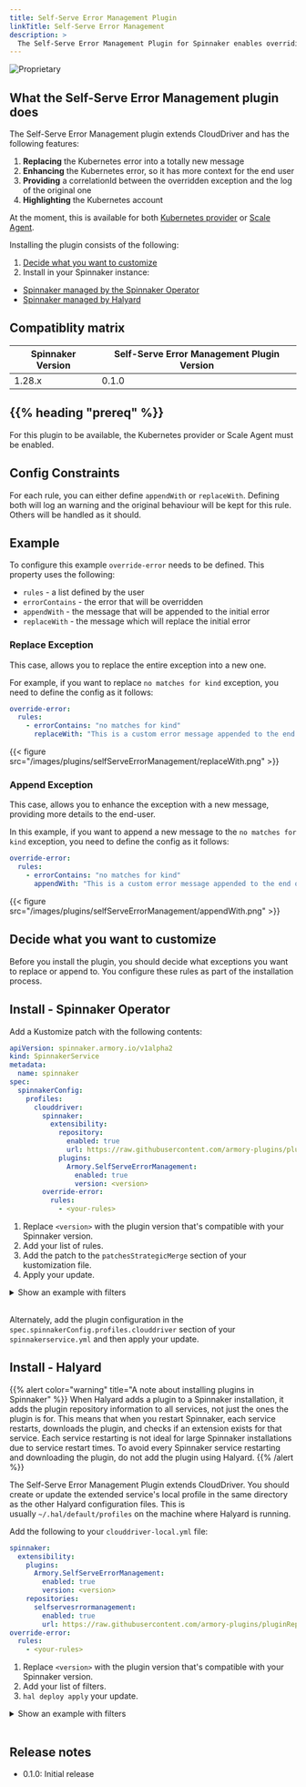 ```yaml
---
title: Self-Serve Error Management Plugin
linkTitle: Self-Serve Error Management 
description: >
  The Self-Serve Error Management Plugin for Spinnaker enables overriding and customizing errors from CloudDriver or Scale Agent.
---
```


![Proprietary](/images/proprietary.svg)

## What the Self-Serve Error Management plugin does

The Self-Serve Error Management plugin extends CloudDriver and has the following features:

1. **Replacing** the Kubernetes error into a totally new message 
2. **Enhancing** the Kubernetes error, so it has more context for the end user
3. **Providing** a correlationId between the overridden exception and the log of the original one
4. **Highlighting** the Kubernetes account

At the moment, this is available for both [Kubernetes provider](https://spinnaker.io/docs/reference/providers/kubernetes-v2/) or [Scale Agent](https://docs.armory.io/plugins/scale-agent/install/).

Installing the plugin consists of the following:

1. [Decide what you want to customize](#decide-what-you-want-to-customize)
1. Install in your Spinnaker instance:
  * [Spinnaker managed by the Spinnaker Operator](#install---spinnaker-operator)
  * [Spinnaker managed by Halyard](#install---halyard)

## Compatiblity matrix

| Spinnaker Version | Self-Serve Error Management Plugin Version |
|-------------------|-----------------------------|
| 1.28.x            | 0.1.0                       |

## {{% heading "prereq" %}}

For this plugin to be available, the Kubernetes provider or Scale Agent must be enabled.

## Config Constraints

For each rule, you can either define `appendWith` or `replaceWith`. Defining both will log an warning and the original behaviour 
will be kept for this rule. Others will be handled as it should.

## Example 

To configure this example `override-error` needs to be defined. This property uses the following:
- `rules` - a list defined by the user
- `errorContains` - the error that will be overridden
- `appendWith` - the message that will be appended to the initial error
- `replaceWith` - the message which will replace the initial error

### Replace Exception

This case, allows you to replace the entire exception into a new one. 

For example, if you want to replace `no matches for kind` exception, you need to define the config as it follows:

```yaml
override-error:
  rules:
    - errorContains: "no matches for kind"
      replaceWith: "This is a custom error message appended to the end of the error message"
```

{{< figure src="/images/plugins/selfServeErrorManagement/replaceWith.png" >}}

### Append Exception

This case, allows you to enhance the exception with a new message, providing more details to the end-user.

In this example, if you want to append a new message to the  `no matches for kind` exception, you need to define the config as it follows:

```yaml
override-error:
  rules:
    - errorContains: "no matches for kind"
      appendWith: "This is a custom error message appended to the end of the error message"
```

{{< figure src="/images/plugins/selfServeErrorManagement/appendWith.png" >}}

## Decide what you want to customize

Before you install the plugin, you should decide what exceptions you want to replace or append to. You configure these rules as part of the installation process.

## Install - Spinnaker Operator

Add a Kustomize patch with the following contents:

```yaml
apiVersion: spinnaker.armory.io/v1alpha2
kind: SpinnakerService
metadata:
  name: spinnaker
spec:
  spinnakerConfig:
    profiles:
      clouddriver:
        spinnaker:
          extensibility:
            repository:
              enabled: true
              url: https://raw.githubusercontent.com/armory-plugins/pluginRepository/master/repositories.json
            plugins:
              Armory.SelfServeErrorManagement:
                enabled: true
                version: <version>
        override-error:
          rules:
            - <your-rules>

```

1. Replace `<version>` with the plugin version that's compatible with your Spinnaker version.
1. Add your list of rules.
1. Add the patch to the `patchesStrategicMerge` section of your kustomization file.
1. Apply your update.

<details><summary>Show an example with filters</summary>

```yaml
apiVersion: spinnaker.armory.io/v1alpha2
kind: SpinnakerService
metadata:
  name: spinnaker
spec:
  spinnakerConfig:
    profiles:
      clouddriver:
        spinnaker:
          extensibility:
            repository:
              enabled: true
              url: https://raw.githubusercontent.com/armory-plugins/pluginRepository/master/repositories.json
            plugins:
              Armory.SelfServeErrorManagement:
                enabled: true
                version: 0.1.0
        override-error:
          rules:
            - errorContains: "no matches for kind"
              appendWith: "This is a custom error message appended to the end of the error message"
            - errorContains: "credentials not found"
              replaceWith: "Credentials not found. This is a custom error message."
```
</details></br>

Alternately, add the plugin configuration in the `spec.spinnakerConfig.profiles.clouddriver` section of your `spinnakerservice.yml` and then apply your update.

## Install - Halyard

{{% alert color="warning" title="A note about installing plugins in Spinnaker" %}}
When Halyard adds a plugin to a Spinnaker installation, it adds the plugin repository information to all services, not just the ones the plugin is for. This means that when you restart Spinnaker, each service restarts, downloads the plugin, and checks if an extension exists for that service. Each service restarting is not ideal for large Spinnaker installations due to service restart times. To avoid every Spinnaker service restarting and downloading the plugin, do not add the plugin using Halyard.
{{% /alert %}}

The Self-Serve Error Management Plugin extends CloudDriver. You should create or update the extended service's local profile in the same directory as the other Halyard configuration files. This is usually `~/.hal/default/profiles` on the machine where Halyard is running.

Add the following to your `clouddriver-local.yml` file:

```yaml
spinnaker:
  extensibility:
    plugins:
      Armory.SelfServeErrorManagement:
        enabled: true
        version: <version>
    repositories:
      selfservesrrormanagement:
        enabled: true
        url: https://raw.githubusercontent.com/armory-plugins/pluginRepository/master/repositories.json
override-error:
  rules:
    - <your-rules>
```

1. Replace `<version>` with the plugin version that's compatible with your Spinnaker version.
1. Add your list of filters.
1. `hal deploy apply` your update.

<details><summary>Show an example with filters</summary>

```yaml
spinnaker:
  extensibility:
    plugins:
      Armory.SelfServeErrorManagement :
        enabled: true
        version: 0.1.0
    repositories:
      selfservesrrormanagement:
        enabled: true
        url: https://raw.githubusercontent.com/armory-plugins/pluginRepository/master/repositories.json
override-error:
  rules:
    - errorContains: "no matches for kind"
      appendWith: "This is a custom error message appended to the end of the error message"
    - errorContains: "credentials not found"
      replaceWith: "Credentials not found. This is a custom error message."
```

</details></br>

## Release notes

- 0.1.0: Initial release

